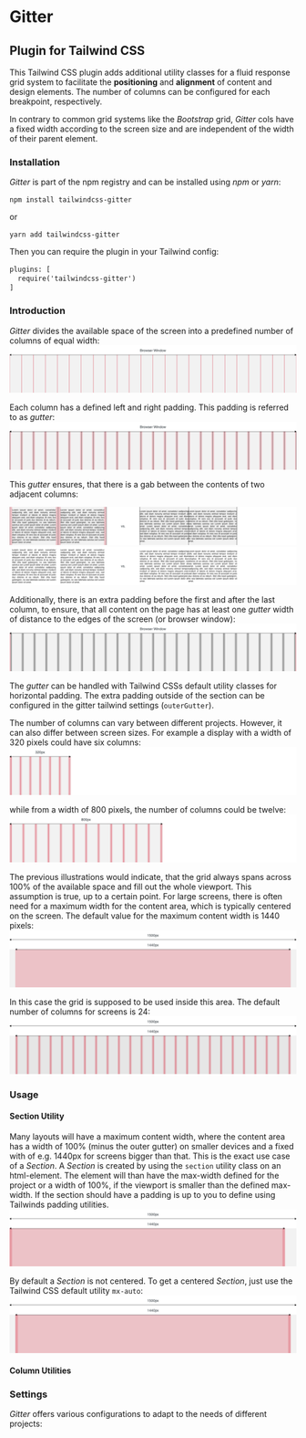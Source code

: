# Gitter
## Plugin for Tailwind CSS

This Tailwind CSS plugin adds additional utility classes for a fluid response grid system to facilitate the **positioning** and **alignment** of content and design elements.
The number of columns can be configured for each breakpoint, respectively.

In contrary to common grid systems like the *Bootstrap* grid, *Gitter* cols have a fixed width according to the screen size  and are independent of the width of their parent element.

### Installation

*Gitter* is part of the npm registry and can be installed using *npm* or *yarn*:

```
npm install tailwindcss-gitter
```
or
```
yarn add tailwindcss-gitter
```

Then you can require the plugin in your Tailwind config:

```
plugins: [
  require('tailwindcss-gitter')
]
```

### Introduction
*Gitter* divides the available space of the screen into a predefined number of columns of equal width:
![](./images/BasicGrid.png)

Each column has a defined left and right padding. This padding is referred to as *gutter*:
![](./images/Gutter.png)

This *gutter* ensures, that there is a gab between the contents of two adjacent columns:

![](./images/GutterDetail.png)
![](./images/GutterDetailTextOnly.png)

Additionally, there is an extra padding before the first and after the last column, to ensure, that all content on the page has at least one *gutter* width of distance to the edges of the screen (or browser window):
![](./images/OuterGutter.png)

The *gutter* can be handled with Tailwind CSSs default utility classes for horizontal padding. The extra padding outside of the section can be configured in the gitter tailwind settings (`outerGutter`).

The number of columns can vary between different projects. However, it can also differ between screen sizes. For example a display with a width of 320 pixels could have six columns:
![](./images/320px.png)

while from a width of 800 pixels, the number of columns could be twelve:
![](./images/800px.png)

The previous illustrations would indicate, that the grid always spans across 100% of the available space and fill out the whole viewport. This assumption is true, up to a certain point. For large screens, there is often need for a maximum width for the content area, which is typically centered on the screen. The default value for the maximum content width is 1440 pixels:
![](./images/ContentArea.png)

In this case the grid is supposed to be used inside this area. The default number of columns for screens is 24:
![](./images/1500px.png)

### Usage

#### Section Utility
Many layouts will have a maximum content width, where the content area has a width of 100% (minus the outer gutter) on smaller devices and a fixed with of e.g. 1440px for screens bigger than that. This is the exact use case of a *Section*. A *Section* is created by using the `section` utility class on an html-element. The element will than have the max-width defined for the project or a width of 100%, if the viewport is smaller than the defined max-width.
If the section should have a padding is up to you to define using Tailwinds padding utilities.
![](./images/StandardSection.png)

By default a *Section* is not centered. To get a centered *Section*, just use the Tailwind CSS default utility `mx-auto`:
![](./images/CenteredSection.png)

#### Column Utilities

### Settings
*Gitter* offers various configurations to adapt to the needs of different projects:






